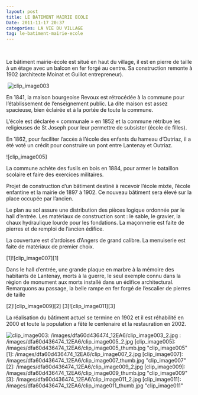 ```yaml
---
layout: post
title: LE BATIMENT MAIRIE ECOLE
Date: 2011-11-17 20:37
categories: LA VIE DU VILLAGE
tag: le-batiment-mairie-ecole
---
```

 

Le bâtiment mairie-école est situé en haut du village, il est en pierre
de taille à un étage avec un balcon en fer forgé au centre. Sa
construction remonte à 1902 (architecte Moinat et Guillot entrepreneur).

 ![clip_image003]

En 1841, la maison bourgeoise Revoux est rétrocédée à la commune pour
l’établissement de l’enseignement public. La dite maison est assez
spacieuse, bien éclairée et à la portée de toute la commune.



L’école est déclarée « communale » en 1852 et la commune rétribue les
religieuses de St Joseph pour leur permettre de subsister (école de
filles).

En 1862, pour faciliter l’accès à l’école des enfants du hameau
d’Outriaz, il a été voté un crédit pour construire un pont entre
Lantenay et Outriaz.

![clip_image005]

La commune achète des fusils en bois en 1884, pour armer le bataillon
scolaire et faire des exercices militaires.

Projet de construction d’un bâtiment destiné à recevoir l’école mixte,
l’école enfantine et la mairie de 1897 à 1902. Ce nouveau bâtiment sera
élevé sur la place occupée par l’ancien.

Le plan au sol assure une distribution des pièces logique ordonnée par
le hall d’entrée. Les matériaux de construction sont : le sable, le
gravier, la chaux hydraulique lourde pour les fondations. La maçonnerie
est faite de pierres et de remploi de l’ancien édifice.

La couverture est d’ardoises d’Angers de grand calibre. La menuiserie
est faite de matériaux de premier choix.

[1]![clip_image007][1]

Dans le hall d’entrée, une grande plaque en marbre à la mémoire des
habitants de Lantenay, morts à la guerre, le seul exemple connu dans la
région de monument aux morts installé dans un édifice architectural.
Remarquons au passage, la belle rampe en fer forgé de l’escalier de
pierres de taille

[2]![clip_image009][2] [3]![clip_image011][3]

La réalisation du bâtiment actuel se termine en 1902 et il est
réhabilité en 2000 et toute la population a fêté le centenaire et la
restauration en 2002.

  [clip_image003]: /images/dfa60d436474_12EA6/clip_image003_thumb.jpg
    "clip_image003"
  ![clip_image003]: /images/dfa60d436474_12EA6/clip_image003_2.jpg
  : /images/dfa60d436474_12EA6/clip_image005_2.jpg
  [clip_image005]: /images/dfa60d436474_12EA6/clip_image005_thumb.jpg
    "clip_image005"
  [1]: /images/dfa60d436474_12EA6/clip_image007_2.jpg
  [clip_image007]: /images/dfa60d436474_12EA6/clip_image007_thumb.jpg
    "clip_image007"
  [2]: /images/dfa60d436474_12EA6/clip_image009_2.jpg
  [clip_image009]: /images/dfa60d436474_12EA6/clip_image009_thumb.jpg
    "clip_image009"
  [3]: /images/dfa60d436474_12EA6/clip_image011_2.jpg
  [clip_image011]: /images/dfa60d436474_12EA6/clip_image011_thumb.jpg
    "clip_image011"
